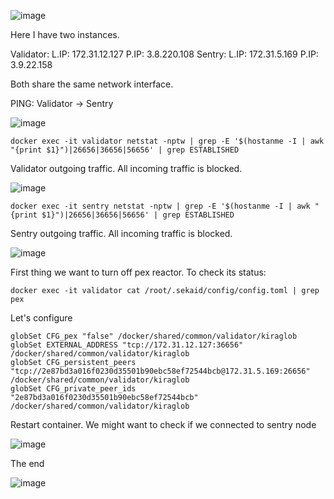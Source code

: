 ![image](https://user-images.githubusercontent.com/70693118/141280089-999ba63f-f96e-403c-a079-e72fac6852e5.png)

Here I have two instances.

Validator:  L.IP: 172.31.12.127     P.IP: 3.8.220.108
Sentry:     L.IP: 172.31.5.169      P.IP: 3.9.22.158

Both share the same network interface.

PING: Validator -> Sentry

![image](https://user-images.githubusercontent.com/70693118/141280510-3f373b09-7714-4fa5-9e47-31bc2a268819.png)

```
docker exec -it validator netstat -nptw | grep -E '$(hostanme -I | awk "{print $1}")|26656|36656|56656' | grep ESTABLISHED
```
Validator outgoing traffic. All incoming traffic is blocked. 

![image](https://user-images.githubusercontent.com/70693118/141281109-710465d4-2eb5-44e9-ac6a-cf1ff27b1664.png)


```
docker exec -it sentry netstat -nptw | grep -E '$(hostanme -I | awk "{print $1}")|26656|36656|56656' | grep ESTABLISHED
```
Sentry outgoing traffic. All incoming traffic is blocked.

![image](https://user-images.githubusercontent.com/70693118/141281682-de3324ba-6ca8-4bac-acf5-8e282d7c5468.png)

First thing we want to turn off pex reactor. To check its status:

```
docker exec -it validator cat /root/.sekaid/config/config.toml | grep pex
```

Let's configure
```
globSet CFG_pex "false" /docker/shared/common/validator/kiraglob
globSet EXTERNAL_ADDRESS "tcp://172.31.12.127:36656" /docker/shared/common/validator/kiraglob
globSet CFG_persistent_peers "tcp://2e87bd3a016f0230d35501b90ebc58ef72544bcb@172.31.5.169:26656" /docker/shared/common/validator/kiraglob
globSet CFG_private_peer_ids "2e87bd3a016f0230d35501b90ebc58ef72544bcb" /docker/shared/common/validator/kiraglob
```
Restart container. We might want to check if we connected to sentry node

![image](https://user-images.githubusercontent.com/70693118/141290934-76f9d125-8865-45c3-84d8-82003f566f0f.png)

The end

![image](https://user-images.githubusercontent.com/70693118/141291521-17a0dd99-a3ad-40b5-af4c-64d835187915.png)

